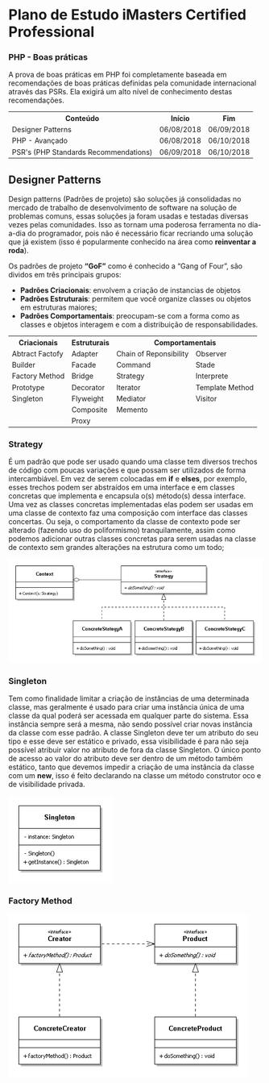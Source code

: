 # Plano de Estudo iMasters Certified Professional
### PHP - Boas práticas

A prova de boas práticas em PHP foi completamente baseada em recomendações de boas práticas definidas pela comunidade internacional através das PSRs. Ela exigirá um alto nível de conhecimento destas recomendações.

<table style="width:100%">
  <tr>
    <th>Conteúdo</th>
    <th>Início</th>
    <th>Fim</th>
  </tr>
  <tr>
    <td>Designer Patterns</td>
    <td>06/08/2018</td>
    <td>06/09/2018</td>
  </tr>
  <tr>
    <td>PHP - Avançado</td>
    <td>06/08/2018</td>
    <td>06/10/2018</td>
  </tr>
  <tr>
    <td>PSR's (PHP Standards Recommendations)</td>
    <td>06/09/2018</td>
    <td>06/10/2018</td>
  </tr>
</table>

## Designer Patterns
Design patterns (Padrões de projeto) são soluções já consolidadas no mercado de trabalho de desenvolvimento de software na solução de problemas comuns, essas soluções ja foram usadas e testadas diversas vezes pelas comunidades. Isso as tornam uma poderosa ferramenta no dia-a-dia do programador, pois não é necessário ficar recriando uma solução que já existem (isso é popularmente conhecido na área como __reinventar a roda__).

Os padrões  de projeto **“GoF”** como é conhecido a “Gang of Four”, são dividos em três principais grupos:
* **Padrões Criacionais**: envolvem a criação de instancias de objetos
* **Padrões Estruturais**: permitem que você organize classes ou objetos em estruturas maiores;
* **Padrões Comportamentais**: preocupam-se com a forma como as classes e objetos interagem e com a distribuição de responsabilidades.

<table style="width:100%">
  <tr>
    <th>Criacionais</th>
    <th>Estruturais</th>
    <th colspan="2">Comportamentais</th>
  </tr>
  <tr>
    <td>Abtract Factofy</td>
    <td>Adapter</td>
    <td>Chain of Reponsibility</td>
    <td>Observer</td>
  </tr>
  <tr>
    <td>Builder</td>
    <td>Facade</td>
    <td>Command</td>
    <td>Stade</td>
  </tr>
  <tr>
    <td>Factory Method</td>
    <td>Bridge</td>
    <td>Strategy</td>
    <td>Interprete</td>
  </tr>
  <tr>
    <td>Prototype</td>
    <td>Decorator</td>
    <td>Iterator</td>
    <td>Template Method</td>
  </tr>
  <tr>
    <td>Singleton</td>
    <td>Flyweight</td>
    <td>Mediator</td>
    <td>Visitor</td>
  </tr>
  <tr>
    <td></td>
    <td>Composite</td>
    <td>Memento</td>
    <td></td>
  </tr>
   <tr>
    <td></td>
    <td>Proxy</td>
    <td></td>
    <td></td>
  </tr>
</table>

### Strategy 
É um padrão que pode ser usado quando uma classe tem diversos trechos de código com poucas variações e que possam ser utilizados de forma intercambiável. Em vez de serem colocadas em **if** e **elses**, por exemplo, esses trechos podem ser abstraídos em uma interface e em classes concretas que implementa e encapsula o(s) método(s) dessa interface. Uma vez as classes concretas implementadas elas podem ser usadas em uma classe de contexto faz uma composição com interface das classes concertas. Ou seja, o comportamento da classe de contexto pode ser alterado (fazendo uso do poliformismo) tranquilamente, assim como podemos adicionar outras classes concretas para serem usadas na classe de contexto sem grandes alterações na estrutura como um todo;

![Strategy](img/Strategy.png)

### Singleton 
Tem como finalidade limitar a criação de instâncias de uma determinada classe, mas geralmente é usado para criar uma instância única de uma classe da qual poderá ser acessada em qualquer parte do sistema. Essa instância sempre será a mesma, não sendo possível criar novas instância da classe com esse padrão. A classe Singleton deve ter um atributo do seu tipo e esse deve ser estático e privado, essa visibilidade é para não seja possível atribuir valor no atributo de fora da classe Singleton. O único ponto de acesso ao valor do atributo deve ser dentro de um método também estático, tanto que devemos impedir a criação de uma instância da classe com um **new**, isso é feito declarando na classe um método construtor oco e de visibilidade privada. 

![Singleton](img/Singleton.png)

### Factory Method

![Factory Method](img/Factory-Method.png)